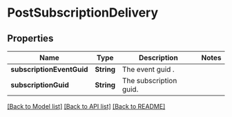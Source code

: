# PostSubscriptionDelivery

## Properties
Name | Type | Description | Notes
------------ | ------------- | ------------- | -------------
**subscriptionEventGuid** | **String** | The event guid . | 
**subscriptionGuid** | **String** | The subscription guid. | 

[[Back to Model list]](../README.md#documentation-for-models) [[Back to API list]](../README.md#documentation-for-api-endpoints) [[Back to README]](../README.md)



